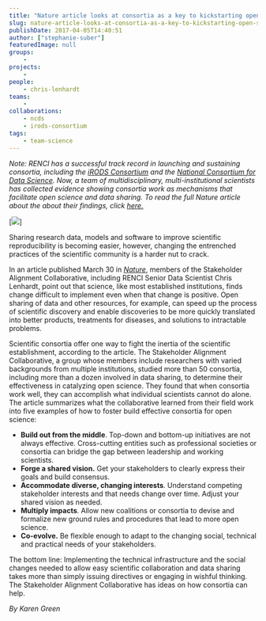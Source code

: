 ```yaml
---
title: "Nature article looks at consortia as a key to kickstarting open science"
slug: nature-article-looks-at-consortia-as-a-key-to-kickstarting-open-science
publishDate: 2017-04-05T14:40:51
author: ["stephanie-suber"]
featuredImage: null
groups:
    - 
projects:
    - 
people:
    - chris-lenhardt
teams: 
    - 
collaborations:
    - ncds
    - irods-consortium
tags:
    - team-science
---
```

_Note: RENCI has a successful track record in launching and sustaining consortia, including the [iRODS Consortium](http://www.irods.org/) and the [National Consortium for Data Science](http://www.datascienceconsortium.org/). Now, a team of multidisciplinary, multi-institutional scientists has collected evidence showing consortia work as mechanisms that facilitate open science and data sharing. To read the full Nature article about the about their findings, click [here](http://www.nature.com/news/five-ways-consortia-can-catalyse-open-science-1.21706)[.](https://renci.org/wp-content/uploads/2017/04/collaboration.png)_

[![](https://renci.org/wp-content/uploads/2017/04/collaboration-image.jpg)]

Sharing research data, models and software to improve scientific reproducibility is becoming easier, however, changing the entrenched practices of the scientific community is a harder nut to crack.

In an article published March 30 in [_Nature_](http://www.nature.com/), members of the Stakeholder Alignment Collaborative, including RENCI Senior Data Scientist Chris Lenhardt, point out that science, like most established institutions, finds change difficult to implement even when that change is positive. Open sharing of data and other resources, for example, can speed up the process of scientific discovery and enable discoveries to be more quickly translated into better products, treatments for diseases, and solutions to intractable problems.

Scientific consortia offer one way to fight the inertia of the scientific establishment, according to the article. The Stakeholder Alignment Collaborative, a group whose members include researchers with varied backgrounds from multiple institutions, studied more than 50 consortia, including more than a dozen involved in data sharing, to determine their effectiveness in catalyzing open science. They found that when consortia work well, they can accomplish what individual scientists cannot do alone. The article summarizes what the collaborative learned from their field work into five examples of how to foster build effective consortia for open science:

*   **Build out from the middle**. Top-down and bottom-up initiatives are not always effective. Cross-cutting entities such as professional societies or consortia can bridge the gap between leadership and working scientists.
*   **Forge a shared vision.** Get your stakeholders to clearly express their goals and build consensus.
*   **Accommodate diverse, changing interests**. Understand competing stakeholder interests and that needs change over time. Adjust your shared vision as needed.
*   **Multiply impacts**. Allow new coalitions or consortia to devise and formalize new ground rules and procedures that lead to more open science.
*   **Co-evolve.** Be flexible enough to adapt to the changing social, technical and practical needs of your stakeholders.

The bottom line: Implementing the technical infrastructure and the social changes needed to allow easy scientific collaboration and data sharing takes more than simply issuing directives or engaging in wishful thinking. The Stakeholder Alignment Collaborative has ideas on how consortia can help.

_By Karen Green_
<!-- AddThis Advanced Settings generic via filter on the_content --><!-- AddThis Share Buttons generic via filter on the_content -->
